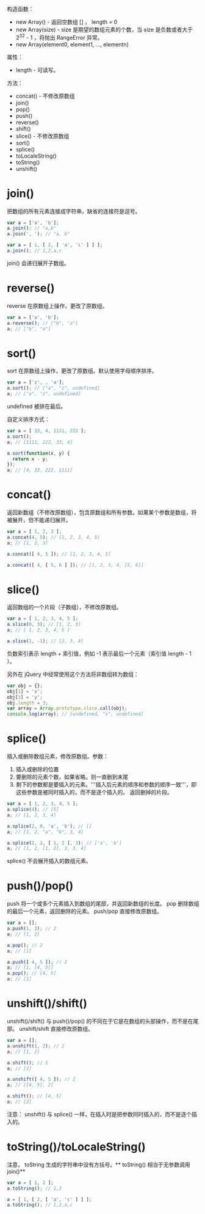 构造函数：
* new Array() - 返回空数组 [] ， length = 0
* new Array(size) - size 是期望的数组元素的个数，当 size 是负数或者大于 2<sup>32</sup> - 1 ，将抛出 RangeError 异常。
* new Array(element0, element1, ..., elementn)


属性：
* length - 可读写。


方法：
* concat() - 不修改原数组
* join()
* pop()
* push()
* reverse()
* shift()
* slice() - 不修改原数组
* sort()
* splice()
* toLocaleString()
* toString()
* unshift()


# join()

把数组的所有元素连接成字符串，缺省的连接符是逗号。


```javascript
var a = ['a', 'b'];
a.join(); // "a,b"
a.join(', '); // "a, b"

var a = [ 1, [ 2, [ 'a', 'c' ] ] ];
a.join(); // 1,2,a,c
```
join() 会递归展开子数组。


# reverse()

reverse 在原数组上操作，更改了原数组。

```javascript
var a = ['a', 'b'];
a.reverse(); // ["b", "a"]
a; // ["b", "a"]
```


# sort()

sort 在原数组上操作，更改了原数组。默认使用字母顺序排序。

```javascript
var a = ['z', , 'a'];
a.sort(); // ["a", "z", undefined]
a; // ["a", "z", undefined]
```
undefined 被排在最后。


自定义排序方式：

```javascript
var a = [ 33, 4, 1111, 222 ];
a.sort();
a; // [1111, 222, 33, 4]

a.sort(function(x, y) {
  return x - y;
});
a; // [4, 33, 222, 1111]
```


# concat()

返回新数组（不修改原数组），包含原数组和所有参数。如果某个参数是数组，将被展开，但不能递归展开。

```javascript
var a = [ 1, 2, 3 ];
a.concat(4, 5); // [1, 2, 3, 4, 5]
a; // [1, 2, 3]

a.concat([ 4, 5 ]); // [1, 2, 3, 4, 5]

a.concat([ 4, [ 5, 6 ] ]); // [1, 2, 3, 4, [5, 6]]
```


# slice()

返回数组的一个片段（子数组），不修改原数组。

```javascript
var a = [ 1, 2, 3, 4, 5 ];
a.slice(0, 3); // [1, 2, 3]
a; // [ 1, 2, 3, 4, 5 ]

a.slice(1, -1); // [2, 3, 4]
```

负数索引表示 length + 索引值，例如 -1 表示最后一个元素（索引值 length - 1 ）。


另外在 jQuery 中经常使用这个方法将非数组转为数组：

```javascript
var obj = {};
obj[1] = 'x';
obj[3] = 'y';
obj.length = 3;
var array = Array.prototype.slice.call(obj);
console.log(array); // [undefined, "x", undefined]
```


# splice()

插入或删除数组元素，修改原数组。参数：
1. 插入或删除的位置
1. 要删除的元素个数，如果省略，则一直删到末尾
1. 剩下的参数都是要插入的元素。'''插入后元素的顺序和参数的顺序一致'''，即这些参数是被同时插入的，而不是逐个插入的。
返回删掉的片段。


```javascript
var a = [ 1, 2, 3, 4, 5 ];
a.splice(4); // [5]
a; // [1, 2, 3, 4]

a.splice(2, 0, 'a', 'b'); // []
a; // [1, 2, "a", "b", 3, 4]

a.splice(2, 2, [ 1, 2 ], 3); // ['a', 'b']
a; // [1, 2, [1, 2], 3, 3, 4]
```
splice() 不会展开插入的数组元素。


# push()/pop()

push 将一个或多个元素插入到数组的尾部，并返回新数组的长度。 pop 删除数组的最后一个元素，返回删除的元素。 push/pop 直接修改原数组。

```javascript
var a = [];
a.push(1, 2); // 2
a; // [1, 2]

a.pop(); // 2
a; // [1]

a.push([ 4, 5 ]); // 2
a; // [1, [4, 5]]
a.pop(); // [4, 5]
a; // [1]
```


# unshift()/shift()

unshift()/shift() 与 push()/pop() 的不同在于它是在数组的头部操作，而不是在尾部。 unshift/shift 直接修改原数组。

```javascript
var a = [];
a.unshift(1, 2); // 2
a; // [1, 2]

a.shift(); // 1
a; // [2]

a.unshift([ 4, 5 ]); // 2
a; // [[4, 5], 2]

a.shift(); // [4, 5]
a; // [2]
```
注意： unshift() 与 splice() 一样，在插入时是把参数同时插入的，而不是逐个插入的。


# toString()/toLocaleString()

注意， toString 生成的字符串中没有方括号。** toString() 相当于无参数调用 join()**


```javascript
var a = [ 1, 2 ];
a.toString(); // 1,2

a = [ 1, [ 2, [ 'a', 'c' ] ] ];
a.toString(); // 1,2,a,c
```
